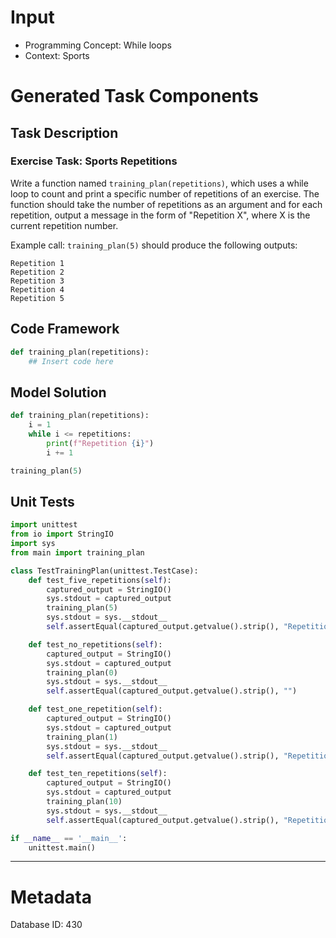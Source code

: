 # Input
- Programming Concept: While loops
- Context: Sports

# Generated Task Components
## Task Description
### Exercise Task: Sports Repetitions

Write a function named `training_plan(repetitions)`, which uses a while loop to count and print a specific number of repetitions of an exercise. The function should take the number of repetitions as an argument and for each repetition, output a message in the form of "Repetition X", where X is the current repetition number.

Example call: `training_plan(5)` should produce the following outputs:
```
Repetition 1
Repetition 2
Repetition 3
Repetition 4
Repetition 5
```

## Code Framework
```python
def training_plan(repetitions):
    ## Insert code here

```

## Model Solution
```python
def training_plan(repetitions):
    i = 1
    while i <= repetitions:
        print(f"Repetition {i}")
        i += 1

training_plan(5)

```

## Unit Tests
```python
import unittest
from io import StringIO
import sys
from main import training_plan

class TestTrainingPlan(unittest.TestCase):
    def test_five_repetitions(self):
        captured_output = StringIO()
        sys.stdout = captured_output
        training_plan(5)
        sys.stdout = sys.__stdout__
        self.assertEqual(captured_output.getvalue().strip(), "Repetition 1\nRepetition 2\nRepetition 3\nRepetition 4\nRepetition 5")

    def test_no_repetitions(self):
        captured_output = StringIO()
        sys.stdout = captured_output
        training_plan(0)
        sys.stdout = sys.__stdout__
        self.assertEqual(captured_output.getvalue().strip(), "")

    def test_one_repetition(self):
        captured_output = StringIO()
        sys.stdout = captured_output
        training_plan(1)
        sys.stdout = sys.__stdout__
        self.assertEqual(captured_output.getvalue().strip(), "Repetition 1")

    def test_ten_repetitions(self):
        captured_output = StringIO()
        sys.stdout = captured_output
        training_plan(10)
        sys.stdout = sys.__stdout__
        self.assertEqual(captured_output.getvalue().strip(), "Repetition 1\nRepetition 2\nRepetition 3\nRepetition 4\nRepetition 5\nRepetition 6\nRepetition 7\nRepetition 8\nRepetition 9\nRepetition 10")

if __name__ == '__main__':
    unittest.main()

```
___
# Metadata
Database ID: 430
